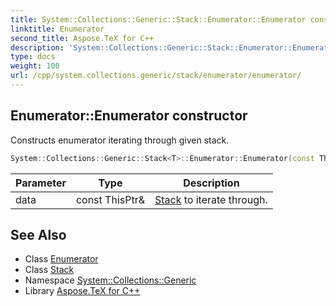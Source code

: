 ```yaml
---
title: System::Collections::Generic::Stack::Enumerator::Enumerator constructor
linktitle: Enumerator
second_title: Aspose.TeX for C++
description: 'System::Collections::Generic::Stack::Enumerator::Enumerator constructor. Constructs enumerator iterating through given stack in C++.'
type: docs
weight: 100
url: /cpp/system.collections.generic/stack/enumerator/enumerator/
---
```

## Enumerator::Enumerator constructor


Constructs enumerator iterating through given stack.

```cpp
System::Collections::Generic::Stack<T>::Enumerator::Enumerator(const ThisPtr &data)
```


| Parameter | Type | Description |
| --- | --- | --- |
| data | const ThisPtr\& | [Stack](../../) to iterate through. |

## See Also

* Class [Enumerator](../)
* Class [Stack](../../)
* Namespace [System::Collections::Generic](../../../)
* Library [Aspose.TeX for C++](../../../../)
